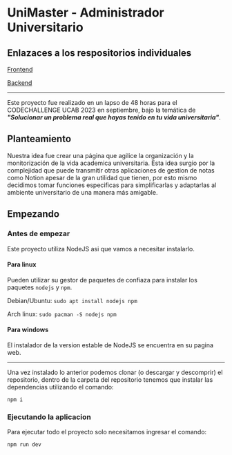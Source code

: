 # UniMaster - Administrador Universitario
## Enlazaces a los respositorios individuales

[Frontend](https://github.com/Gabo-div/frontend-hackaton-unimaster)

[Backend](https://github.com/Gabo-div/backend-hackaton-unimaster)

---
Este proyecto fue realizado en un lapso de 48 horas para el CODECHALLENGE UCAB 2023 en septiembre, bajo la temática de ___"Solucionar un problema real que hayas tenido en tu vida universitaria"___.

## Planteamiento
Nuestra idea fue crear una página que agilice la organización y la monitorización de la vida academica universitaria.
Esta idea surgio por la complejidad que puede transmitir otras aplicaciones de gestion de notas como Notion apesar de la gran utilidad que tienen,
por esto mismo decidimos tomar funciones especificas para simplificarlas y adaptarlas al ambiente universitario de una manera más amigable.

## Empezando
### Antes de empezar
Este proyecto utiliza NodeJS asi que vamos a necesitar instalarlo.

#### Para linux
Pueden utilizar su gestor de paquetes de confiaza para instalar los paquetes ```nodejs``` y ```npm```.

Debian/Ubuntu: ```sudo apt install nodejs npm```

Arch linux: ```sudo pacman -S nodejs npm```

#### Para windows
El instalador de la version estable de NodeJS se encuentra en su pagina web.

---

Una vez instalado lo anterior podemos clonar (o descargar y descomprir) el repositorio,
dentro de la carpeta del repositorio tenemos que instalar las dependencias utilizando el comando:

```npm i```

### Ejecutando la aplicacion
Para ejecutar todo el proyecto solo necesitamos ingresar el comando:

```npm run dev```
